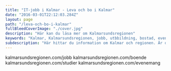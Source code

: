 ```yaml
---
title: "IT-jobb i Kalmar - Leva och bo i Kalmar"
date: "2016-03-01T22:12:03.284Z"
layout: page
path: "/leva-och-bo-i-kalmar"
fullBleedCoverImage: "./cover.jpg"
description: "Här kan du läsa mer om Kalmarsundsregionen"
keywords: "Kalmar, Kalmarsundsregionen, jobb, utbbildning, bostad, evenemang"
subdescription: "Här hittar du information om Kalmar och regionen. Är du nyfiken på att flytta till Kalmar så hittar du länkar om boende och jobb till medflyttande partner här."
---
```


<p></p>

<grid flexdirection="column">
	<grid-item href="http://kalmarsundsregionen.com/jobb/" title="Jobb åt partner" background="#4cc178" aligntext="left" flex="1">
		<grid-item-link nofollow href="http://kalmarsundsregionen.com/jobb">kalmarsundsregionen.com/jobb</grid-item-link>
	</grid-item>
	<grid-item href="http://kalmarsundsregionen.com/boende/" title="Boende" background="#c14b7f" aligntext="left" flex="1">
		<grid-item-link nofollow href="http://kalmarsundsregionen.com/boende">kalmarsundsregionen.com/boende</grid-item-link>
	</grid-item>
	<grid-item href="http://kalmarsundsregionen.com/studier/" title="Studier" background="#c17e4b" aligntext="left" flex="1">
		<grid-item-link nofollow href="http://kalmarsundsregionen.com/studier">kalmarsundsregionen.com/studier</grid-item-link>
	</grid-item>
	<grid-item href="http://kalmarsundsregionen.com/evenemang/" title="Evenemang" background="#4baac1" aligntext="left" flex="1">
		<grid-item-link nofollow href="http://kalmarsundsregionen.com/evenemang">kalmarsundsregionen.com/evenemang</grid-item-link>
	</grid-item>
</grid>


